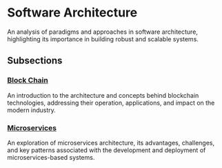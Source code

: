 # Software Architecture

An analysis of paradigms and approaches in software architecture, highlighting its importance in building robust and scalable systems.

## Subsections

### [Block Chain](./blockchain/README.md)
An introduction to the architecture and concepts behind blockchain technologies, addressing their operation, applications, and impact on the modern industry.

### [Microservices](./microservices/README.md)
An exploration of microservices architecture, its advantages, challenges, and key patterns associated with the development and deployment of microservices-based systems.